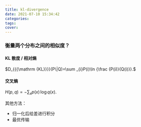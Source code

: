 ```yaml
---
title: kl-divergence
date: 2021-07-10 15:34:42
categories:
tags:
cover:
---
```


### 衡量两个分布之间的相似度？

#### KL 散度 / 相对熵

$D_{{{\mathrm  {KL}}}}(P\|Q)=\sum _{i}P(i)\ln {\frac  {P(i)}{Q(i)}}.$

#### 交叉熵

${\displaystyle H(p,q)=-\sum _{x}p(x)\,\log q(x).\!}$

其他方法：

* 归一化后给差进行积分
* 最优传输

